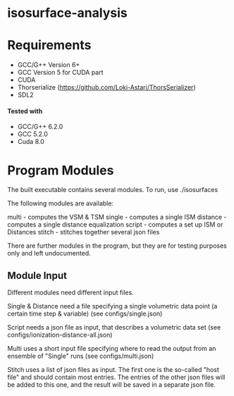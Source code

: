 # isosurface-analysis

# Requirements
* GCC/G++ Version 6+
* GCC Version 5 for CUDA part
* CUDA
* Thorserialize (https://github.com/Loki-Astari/ThorsSerializer)
* SDL2

#### Tested with
* GCC/G++ 6.2.0
* GCC 5.2.0
* Cuda 8.0


# Program Modules
The built executable contains several modules. To run, use ./isosurfaces <module> <module-input>

The following modules are available:

multi		 - 	 computes the VSM & TSM
single		 - 	 computes a single ISM
distance	 -	 computes a single distance equalization
script		 - 	 computes a set up ISM or Distances
stitch		 - 	 stitches together several json files

There are further modules in the program, but they are for testing purposes only and left undocumented.


## Module Input

Different modules need different input files.

Single & Distance need a file specifying a single volumetric data point (a certain time step & variable) (see configs/single.json)

Script needs a json file as input, that describes a volumetric data set (see configs/ionization-distance-all.json)

Multi uses a short input file specifying where to read the output from an ensemble of "Single" runs (see configs/multi.json)

Stitch uses a list of json files as input. The first one is the so-called "host file" and should contain most entries. The entries of the other json files will be added to this one, and the result will be saved in a separate json file. 
